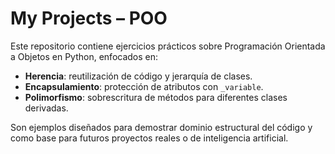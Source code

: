 # My Projects – POO

Este repositorio contiene ejercicios prácticos sobre Programación Orientada a Objetos en Python, enfocados en:

- **Herencia**: reutilización de código y jerarquía de clases.  
- **Encapsulamiento**: protección de atributos con `_variable`.  
- **Polimorfismo**: sobrescritura de métodos para diferentes clases derivadas.  

Son ejemplos diseñados para demostrar dominio estructural del código y como base para futuros proyectos reales o de inteligencia artificial.
